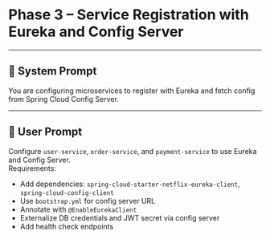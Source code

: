 # Phase 3 – Service Registration with Eureka and Config Server

---

## 🧠 System Prompt

You are configuring microservices to register with Eureka and fetch config from Spring Cloud Config Server.

---

## 💬 User Prompt

Configure `user-service`, `order-service`, and `payment-service` to use Eureka and Config Server.  
Requirements:
- Add dependencies: `spring-cloud-starter-netflix-eureka-client`, `spring-cloud-config-client`
- Use `bootstrap.yml` for config server URL
- Annotate with `@EnableEurekaClient`
- Externalize DB credentials and JWT secret via config server
- Add health check endpoints